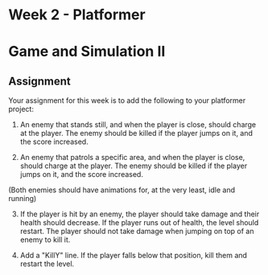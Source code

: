 # Week 2 - Platformer
# Game and Simulation II

## Assignment

Your assignment for this week is to add the following to your platformer project:

1) An enemy that stands still, and when the player is close, should charge at the player. The enemy should be killed if the player jumps on it, and the score increased. 

2) An enemy that patrols a specific area, and when the player is close, should charge at the player.  The enemy should be killed if the player jumps on it, and the score increased.

(Both enemies should have animations for, at the very least, idle and running)

3) If the player is hit by an enemy, the player should take damage and their health should decrease. If the player runs out of health, the level should restart. The player should not take damage when jumping on top of an enemy to kill it.

4) Add a "KillY" line. If the player falls below that position, kill them and restart the level.